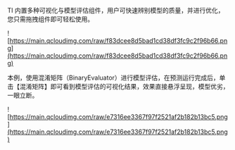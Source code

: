 TI 内置多种可视化与模型评估组件，用户可快速辨别模型的质量，并进行优化，您只需拖拽组件即可轻松使用。

![https://main.qcloudimg.com/raw/f83dcee8d5bad1cd38df3fc9c2f96b66.png](https://main.qcloudimg.com/raw/f83dcee8d5bad1cd38df3fc9c2f96b66.png)

本例，使用混淆矩阵（BinaryEvaluator）进行模型评估，在预测运行完成后，单击【混淆矩阵】即可看到模型评估的可视化结果，效果直接悬浮呈现，模型优劣，一眼立断。 

![https://main.qcloudimg.com/raw/e7316ee3367f97f2521af2b182b13bc5.png](https://main.qcloudimg.com/raw/e7316ee3367f97f2521af2b182b13bc5.png)
